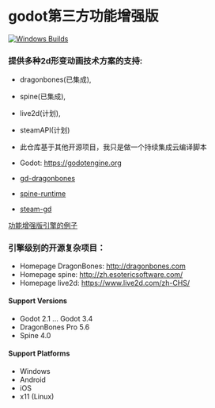 # godot第三方功能增强版
[![Windows Builds](https://github.com/2439905184/powerfull-godot/actions/workflows/windows.yml/badge.svg)](https://github.com/2439905184/powerfull-godot/actions/workflows/windows.yml)
### 提供多种2d形变动画技术方案的支持:
* dragonbones(已集成),
* spine(已集成),
* live2d(计划),
* steamAPI(计划)

* 此仓库基于其他开源项目，我只是做一个持续集成云编译脚本
* Godot: https://godotengine.org
* [gd-dragonbones](https://github.com/sanja-sa/gddragonbones)
* [spine-runtime](https://github.com/rayxuln/spine-runtime-for-godot)
* [steam-gd](https://github.com/Gramps/GodotSteam)

[功能增强版引擎的例子](https://github.com/2439905184/powerfull-godot-examples)

### 引擎级别的开源复杂项目：
* Homepage DragonBones: http://dragonbones.com
* Homepage spine: http://zh.esotericsoftware.com/
* Homepage live2d: https://www.live2d.com/zh-CHS/

#### Support Versions
* Godot 2.1 ... Godot 3.4
* DragonBones Pro 5.6
* Spine 4.0

#### Support Platforms
* Windows
* Android
* iOS
* x11 (Linux)